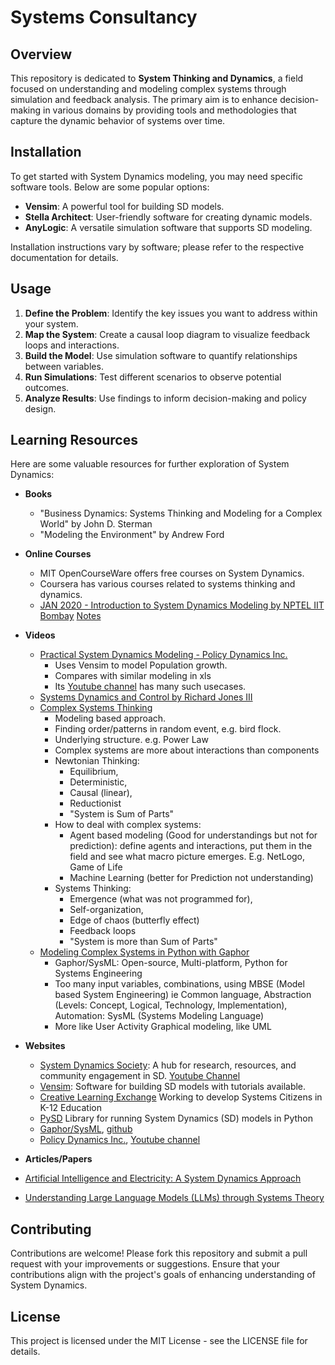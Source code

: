 # Systems Consultancy

## Overview
This repository is dedicated to **System Thinking and Dynamics**, a field focused on understanding and modeling complex systems through simulation and feedback analysis. The primary aim is to enhance decision-making in various domains by providing tools and methodologies that capture the dynamic behavior of systems over time.


## Installation
To get started with System Dynamics modeling, you may need specific software tools. Below are some popular options:
- **Vensim**: A powerful tool for building SD models.
- **Stella Architect**: User-friendly software for creating dynamic models.
- **AnyLogic**: A versatile simulation software that supports SD modeling.

Installation instructions vary by software; please refer to the respective documentation for details.

## Usage
1. **Define the Problem**: Identify the key issues you want to address within your system.
2. **Map the System**: Create a causal loop diagram to visualize feedback loops and interactions.
3. **Build the Model**: Use simulation software to quantify relationships between variables.
4. **Run Simulations**: Test different scenarios to observe potential outcomes.
5. **Analyze Results**: Use findings to inform decision-making and policy design.

## Learning Resources
Here are some valuable resources for further exploration of System Dynamics:
- **Books**
  - "Business Dynamics: Systems Thinking and Modeling for a Complex World" by John D. Sterman
  - "Modeling the Environment" by Andrew Ford

- **Online Courses**
  - MIT OpenCourseWare offers free courses on System Dynamics.
  - Coursera has various courses related to systems thinking and dynamics.
  - [JAN 2020 - Introduction to System Dynamics Modeling by NPTEL IIT Bombay](https://www.youtube.com/playlist?list=PLOzRYVm0a65fFQDTWYF4hzo6be81blfHo)  [Notes](./Notes_SystemDynamics.md)

- **Videos**
  - [Practical System Dynamics Modeling - Policy Dynamics Inc.](https://www.youtube.com/watch?v=A-8mfOxeFMQ)
	- Uses Vensim to model Population growth. 
	- Compares with similar modeling in xls
	- Its [Youtube channel](https://www.youtube.com/@policy.dynamics) has many such usecases.
  - [Systems Dynamics and Control by Richard Jones III](https://www.youtube.com/playlist?list=PLwBW_NrP7cJXAmG3tg32Q3Q-QL3xvmJvC)
  - [Complex Systems Thinking](https://www.youtube.com/watch?v=0-CSs1UEbFQ)
	- Modeling based approach.
	- Finding order/patterns in random event, e.g. bird flock. 
	- Underlying structure. e.g. Power Law
	- Complex systems are more about interactions than components
	- Newtonian Thinking: 
		- Equilibrium, 
		- Deterministic, 
		- Causal (linear), 
		- Reductionist 
		- "System is Sum of Parts"
	- How to deal with complex systems: 
		- Agent based modeling (Good for understandings but not for prediction): define agents and interactions, put them in the field and see what macro picture emerges. E.g. NetLogo, Game of Life
		- Machine Learning (better for Prediction not understanding)
	- Systems Thinking: 
		- Emergence (what was not programmed for), 
		- Self-organization, 
		- Edge of chaos (butterfly effect)
		- Feedback loops
		- "System is more than Sum of Parts"  
  - [Modeling Complex Systems in Python with Gaphor](https://www.youtube.com/watch?v=PnWKsr2csXg)
	- Gaphor/SysML: Open-source, Multi-platform, Python for Systems Engineering
	- Too many input variables, combinations, using MBSE (Model based System Engineering) ie Common language, Abstraction (Levels: Concept, Logical, Technology, Implementation), Automation: SysML (Systems Modeling Language)
	- More like User Activity Graphical modeling, like UML  
  
- **Websites**
  - [System Dynamics Society](https://systemdynamics.org): A hub for research, resources, and community engagement in SD. [Youtube Channel](https://www.youtube.com/@systemdynamics_)
  - [Vensim](https://vensim.com): Software for building SD models with tutorials available.
  - [Creative Learning Exchange](http://www.clexchange.org/) Working to develop Systems Citizens in K-12 Education
  - [PySD](https://github.com/SDXorg/pysd) Library for running System Dynamics (SD) models in Python
  - [Gaphor/SysML](https://gaphor.org/), [github](https://github.com/gaphor/gaphor)
  - [Policy Dynamics Inc.](https://www.policydynamics.ca/), [Youtube channel](https://www.youtube.com/@policy.dynamics/featured)
  
 - **Articles/Papers**
 - [Artificial Intelligence and Electricity: A System Dynamics Approach](https://www.se.com/ww/en/insights/sustainability/sustainability-research-institute/artificial-intelligence-electricity-system-dynamics-approach/)
 - [Understanding Large Language Models (LLMs) through Systems Theory](https://www.linkedin.com/pulse/understanding-large-language-models-llms-through-systems-boray-l8huc/?trackingId=etDwEKXVT8al7E%2Fm6yvi1w%3D%3D)

## Contributing
Contributions are welcome! Please fork this repository and submit a pull request with your improvements or suggestions. Ensure that your contributions align with the project's goals of enhancing understanding of System Dynamics.

## License
This project is licensed under the MIT License - see the LICENSE file for details.
